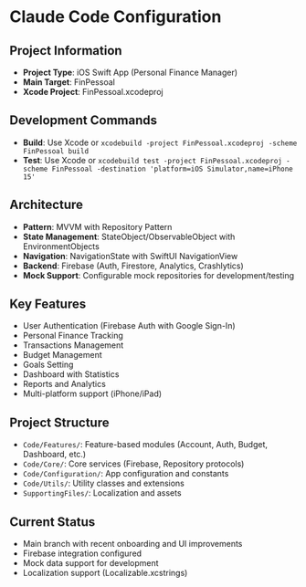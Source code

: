 # Claude Code Configuration

## Project Information
- **Project Type**: iOS Swift App (Personal Finance Manager)
- **Main Target**: FinPessoal
- **Xcode Project**: FinPessoal.xcodeproj

## Development Commands
- **Build**: Use Xcode or `xcodebuild -project FinPessoal.xcodeproj -scheme FinPessoal build`
- **Test**: Use Xcode or `xcodebuild test -project FinPessoal.xcodeproj -scheme FinPessoal -destination 'platform=iOS Simulator,name=iPhone 15'`

## Architecture
- **Pattern**: MVVM with Repository Pattern
- **State Management**: StateObject/ObservableObject with EnvironmentObjects
- **Navigation**: NavigationState with SwiftUI NavigationView
- **Backend**: Firebase (Auth, Firestore, Analytics, Crashlytics)
- **Mock Support**: Configurable mock repositories for development/testing

## Key Features
- User Authentication (Firebase Auth with Google Sign-In)
- Personal Finance Tracking
- Transactions Management
- Budget Management
- Goals Setting
- Dashboard with Statistics
- Reports and Analytics
- Multi-platform support (iPhone/iPad)

## Project Structure
- `Code/Features/`: Feature-based modules (Account, Auth, Budget, Dashboard, etc.)
- `Code/Core/`: Core services (Firebase, Repository protocols)
- `Code/Configuration/`: App configuration and constants
- `Code/Utils/`: Utility classes and extensions
- `SupportingFiles/`: Localization and assets

## Current Status
- Main branch with recent onboarding and UI improvements
- Firebase integration configured
- Mock data support for development
- Localization support (Localizable.xcstrings)